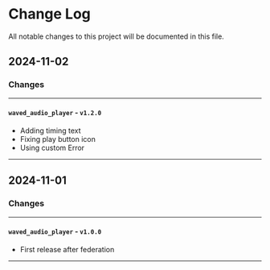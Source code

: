 # Change Log

All notable changes to this project will be documented in this file.

## 2024-11-02

### Changes

---


#### `waved_audio_player` - `v1.2.0`

 - Adding timing text
 - Fixing play button icon
 - Using custom Error
   
---

## 2024-11-01

### Changes

---


#### `waved_audio_player` - `v1.0.0`

 - First release after federation
   
---
